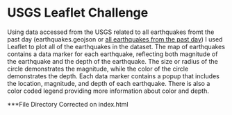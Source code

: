 # USGS Leaflet Challenge
Using data accessed from the USGS related to all earthquakes fromt the past day (earthquakes.geojson or [all earthquakes from the past day](https://earthquake.usgs.gov/earthquakes/feed/v1.0/summary/1.0_day.geojson)) I used Leaflet to plot all of the earthquakes in the dataset. The map of earthquakes contains a data marker for each earthquake, reflecting both magnitude of the earthquake and the depth of the earthquake. The size or radius of the circle demonstrates the magnitude, while the color of the circle demonstrates the depth. Each data marker contains a popup that includes the location, magnitude, and depth of each earthquake. There is also a color coded legend providing more information about color and depth. 

***File Directory Corrected on index.html
